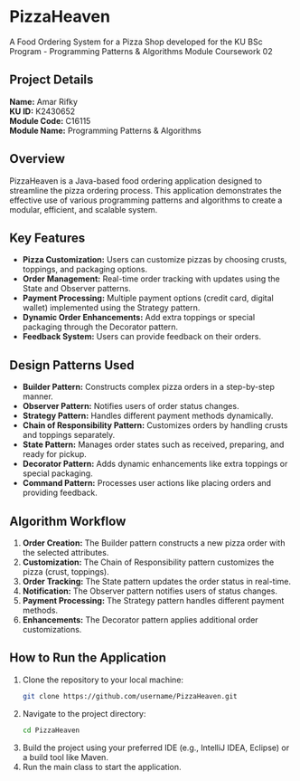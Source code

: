 # PizzaHeaven

A Food Ordering System for a Pizza Shop developed for the KU BSc Program - Programming Patterns & Algorithms Module Coursework 02

## Project Details

**Name:** Amar Rifky  
**KU ID:** K2430652  
**Module Code:** C16115  
**Module Name:** Programming Patterns & Algorithms  

## Overview
PizzaHeaven is a Java-based food ordering application designed to streamline the pizza ordering process. This application demonstrates the effective use of various programming patterns and algorithms to create a modular, efficient, and scalable system.

## Key Features
- **Pizza Customization:** Users can customize pizzas by choosing crusts, toppings, and packaging options.
- **Order Management:** Real-time order tracking with updates using the State and Observer patterns.
- **Payment Processing:** Multiple payment options (credit card, digital wallet) implemented using the Strategy pattern.
- **Dynamic Order Enhancements:** Add extra toppings or special packaging through the Decorator pattern.
- **Feedback System:** Users can provide feedback on their orders.

## Design Patterns Used
- **Builder Pattern:** Constructs complex pizza orders in a step-by-step manner.
- **Observer Pattern:** Notifies users of order status changes.
- **Strategy Pattern:** Handles different payment methods dynamically.
- **Chain of Responsibility Pattern:** Customizes orders by handling crusts and toppings separately.
- **State Pattern:** Manages order states such as received, preparing, and ready for pickup.
- **Decorator Pattern:** Adds dynamic enhancements like extra toppings or special packaging.
- **Command Pattern:** Processes user actions like placing orders and providing feedback.

## Algorithm Workflow
1. **Order Creation:** The Builder pattern constructs a new pizza order with the selected attributes.
2. **Customization:** The Chain of Responsibility pattern customizes the pizza (crust, toppings).
3. **Order Tracking:** The State pattern updates the order status in real-time.
4. **Notification:** The Observer pattern notifies users of status changes.
5. **Payment Processing:** The Strategy pattern handles different payment methods.
6. **Enhancements:** The Decorator pattern applies additional order customizations.

## How to Run the Application
1. Clone the repository to your local machine:
   ```bash
   git clone https://github.com/username/PizzaHeaven.git
   ```
2. Navigate to the project directory:
   ```bash
   cd PizzaHeaven
   ```
3. Build the project using your preferred IDE (e.g., IntelliJ IDEA, Eclipse) or a build tool like Maven.
4. Run the main class to start the application.



